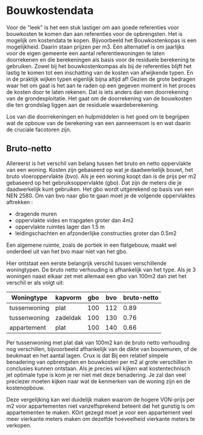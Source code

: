 # Bouwkostendata
Voor de "leek" is het een stuk lastiger om aan goede referenties voor bouwkosten te komen dan aan referenties voor de opbrengsten. Het is mogelijk om kostendata te kopen. Bijvoorbeeld het Bouwkostenkopas is een mogelijkheid. Daarin staan prijzen per m3. Een alternatief is om jaarlijks voor de eigen gemeente een aantal referentiewoningen te laten doorrekenen en die berekeningen als basis voor de residuele berekening te gebruiken. Zowel bij het bouwkostenkompas als bij de referenties blijft het lastig te komen tot een inschatting van de kosten van afwijkende typen. En in de praktijk wijken typen eigenlijk bijna altijd af!
Gezien de grote bedragen waar het om gaat is het aan te raden op een gegeven moment in het proces de kosten door te laten rekenen. Dat is iets anders dan een doorrekening van de grondexploitatie. Het gaat om de doorrekening van de bouwkosten die ten grondslag liggen aan de residuele waardeberekening.

Los van die doorrekeningen en hulpmiddelen is het goed om te begrijpen wat de opbouw van de berekening van een aanneemsom is en wat daarin de cruciale facotoren zijn.

## Bruto-netto
Allereerst is het verschil van belang tussen het bruto en netto oppervlakte van een woning. Kosten zijn gebaseerd op wat je daadwerkelijk bouwt, het bruto vloeroppervlakte (bvo). Als je een woning koopt dan is de prijs per m2 gebaseerd op het gebruiksoppervlakte (gbo). 
Dat zijn de meters die je daadwerkelijk kunt gebruiken. Het gbo wordt uitgerekend op basis van een NEN 2580. Om van bvo naar gbo te gaan moet je de volgende oppervlaktes aftrekken :
- dragende muren
- oppervlakte vides en trapgaten groter dan 4m2
- oppervlakte ruimtes lager dan 1.5 m
- leidingschachten en afzonderlijke constructies groter dan 0.5m2

Een algemene ruimte, zoals de portiek in een flatgebouw, maakt wel onderdeel uit van het bvo maar niet van het gbo.

Hier ontstaat een eerste belangrijk verschil tussen verschillende woningtypen. De bruto netto verhouding is afhankelijk van het type. Als je 3 woningen naast elkaar zet met allemaal een gbo van 100m2 dan ziet het verschil er als volgt uit:

|Woningtype|kapvorm|gbo|bvo|bruto-netto|
|------------|------------|------------|------------|------------|
|tussenwoning|plat|100|112|0.89|
|tussenwoning|zadeldak|100|130|0.76|
|appartement|plat|100|140|0.66|

Per tussenwoning met plat dak van 100m2 kan de bruto netto verhouding nog verschillen, bijvoorbeeld afhankelijk van de dikte van bouwmuren, of de beukmaat en het aantal lagen. Crux is dat Bij een relatief simpele benadering van opbrengsten en bouwkosten per m2 al grote verschillen in conclusies kunnen ontstaan.
Als je precies wil kijken wat kostentechnisch jet optimale type is kom je rer niet met deze benadering. Je zal dan veel preciezer moeten kijken naar wat de kenmerken van de woning zijn en de kostenopbouw.

Deze vergelijking kan wel duidelijk maken waarom de hogere VON-prijs per m2 voor appartementen niet vanzelfsprekend beteent dat het gunstig is om appartementen te maken. KOrt gezegd moet je voor een appartement veel meer vierkante meters maken om dezelfde hoeveelheid vierkante meters te verkopen.




